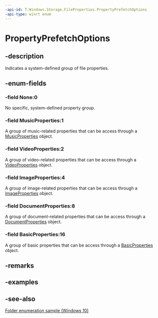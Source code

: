 ```yaml
---
-api-id: T:Windows.Storage.FileProperties.PropertyPrefetchOptions
-api-type: winrt enum
---
```


<!-- Enumeration syntax
public enum Windows.Storage.FileProperties.PropertyPrefetchOptions : uint
-->

# PropertyPrefetchOptions

## -description

Indicates a system-defined group of file properties.

## -enum-fields

### -field None:0

No specific, system-defined property group.

### -field MusicProperties:1

A group of music-related properties that can be access through a [MusicProperties](musicproperties.md) object.

### -field VideoProperties:2

A group of video-related properties that can be access through a [VideoProperties](videoproperties.md) object.

### -field ImageProperties:4

A group of image-related properties that can be access through a [ImageProperties](imageproperties.md) object.

### -field DocumentProperties:8

A group of document-related properties that can be access through a [DocumentProperties](documentproperties.md) object.

### -field BasicProperties:16

A group of basic properties that can be access through a [BasicProperties](basicproperties.md) object.

## -remarks

## -examples

## -see-also

[Folder enumeration sample (Windows 10)](https://github.com/Microsoft/Windows-universal-samples/tree/master/Samples/FolderEnumeration)
